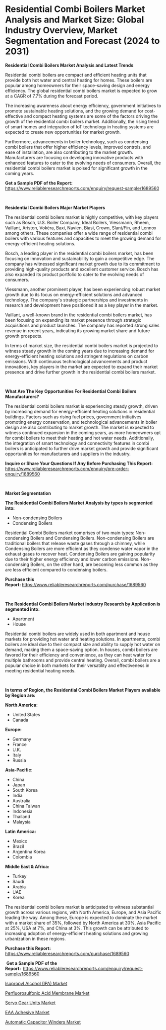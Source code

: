 <p><h1>Residential Combi Boilers Market Analysis and Market Size: Global Industry Overview, Market Segmentation and Forecast (2024 to 2031)</h1></p><p><strong>Residential Combi Boilers Market Analysis and Latest Trends</strong></p>
<p><p>Residential combi boilers are compact and efficient heating units that provide both hot water and central heating for homes. These boilers are popular among homeowners for their space-saving design and energy efficiency. The global residential combi boilers market is expected to grow at a CAGR of 7.7% during the forecast period.</p><p>The increasing awareness about energy efficiency, government initiatives to promote sustainable heating solutions, and the growing demand for cost-effective and compact heating systems are some of the factors driving the growth of the residential combi boilers market. Additionally, the rising trend of smart homes and integration of IoT technology in heating systems are expected to create new opportunities for market growth.</p><p>Furthermore, advancements in boiler technology, such as condensing combi boilers that offer higher efficiency levels, improved controls, and ease of installation, are also contributing to the market growth. Manufacturers are focusing on developing innovative products with enhanced features to cater to the evolving needs of consumers. Overall, the residential combi boilers market is poised for significant growth in the coming years.</p></p>
<p><strong>Get a Sample PDF of the Report:&nbsp;</strong> <a href="https://www.reliableresearchreports.com/enquiry/request-sample/1689560">https://www.reliableresearchreports.com/enquiry/request-sample/1689560</a></p>
<p>&nbsp;</p>
<p><strong>Residential Combi Boilers Major Market Players</strong></p>
<p><p>The residential combi boilers market is highly competitive, with key players such as Bosch, U.S. Boiler Company, Ideal Boilers, Viessmann, Rheem, Vaillant, Ariston, Vokèra, Baxi, Navien, Biasi, Crown, Slant/Fin, and Lennox among others. These companies offer a wide range of residential combi boilers with various features and capacities to meet the growing demand for energy-efficient heating solutions.</p><p>Bosch, a leading player in the residential combi boilers market, has been focusing on innovation and sustainability to gain a competitive edge. The company has witnessed significant market growth due to its commitment to providing high-quality products and excellent customer service. Bosch has also expanded its product portfolio to cater to the evolving needs of consumers.</p><p>Viessmann, another prominent player, has been experiencing robust market growth due to its focus on energy-efficient solutions and advanced technology. The company's strategic partnerships and investments in research and development have positioned it as a key player in the market.</p><p>Vaillant, a well-known brand in the residential combi boilers market, has been focusing on expanding its market presence through strategic acquisitions and product launches. The company has reported strong sales revenue in recent years, indicating its growing market share and future growth prospects.</p><p>In terms of market size, the residential combi boilers market is projected to witness steady growth in the coming years due to increasing demand for energy-efficient heating solutions and stringent regulations on carbon emissions. With continuous technological advancements and product innovations, key players in the market are expected to expand their market presence and drive further growth in the residential combi boilers market.</p></p>
<p>&nbsp;</p>
<p><strong>What Are The Key Opportunities For Residential Combi Boilers Manufacturers?</strong></p>
<p><p>The residential combi boilers market is experiencing steady growth, driven by increasing demand for energy-efficient heating solutions in residential buildings. Factors such as rising fuel prices, government initiatives promoting energy conservation, and technological advancements in boiler design are also contributing to market growth. The market is expected to witness continued expansion in the coming years, as more homeowners opt for combi boilers to meet their heating and hot water needs. Additionally, the integration of smart technology and connectivity features in combi boilers is anticipated to further drive market growth and provide significant opportunities for manufacturers and suppliers in the industry.</p></p>
<p><strong>Inquire or Share Your Questions If Any Before Purchasing This Report:</strong> <a href="https://www.reliableresearchreports.com/enquiry/pre-order-enquiry/1689560">https://www.reliableresearchreports.com/enquiry/pre-order-enquiry/1689560</a></p>
<p>&nbsp;</p>
<p><strong>Market Segmentation</strong></p>
<p><strong>The Residential Combi Boilers Market Analysis by types is segmented into:</strong></p>
<p><ul><li>Non-condensing Boilers</li><li>Condensing Boilers</li></ul></p>
<p><p>Residential Combi Boilers market comprises of two main types: Non-condensing Boilers and Condensing Boilers. Non-condensing Boilers are traditional boilers that release waste gases through a chimney, while Condensing Boilers are more efficient as they condense water vapor in the exhaust gases to recover heat. Condensing Boilers are gaining popularity due to their higher energy efficiency and lower carbon emissions. Non-condensing Boilers, on the other hand, are becoming less common as they are less efficient compared to condensing boilers.</p></p>
<p><strong>Purchase this Report:&nbsp;</strong><a href="https://www.reliableresearchreports.com/purchase/1689560">https://www.reliableresearchreports.com/purchase/1689560</a></p>
<p>&nbsp;</p>
<p><strong>The Residential Combi Boilers Market Industry Research by Application is segmented into:</strong></p>
<p><ul><li>Apartment</li><li>House</li></ul></p>
<p><p>Residential combi boilers are widely used in both apartment and house markets for providing hot water and heating solutions. In apartments, combi boilers are ideal due to their compact size and ability to supply hot water on demand, making them a space-saving option. In houses, combi boilers are favored for their efficiency and convenience, as they can heat water for multiple bathrooms and provide central heating. Overall, combi boilers are a popular choice in both markets for their versatility and effectiveness in meeting residential heating needs.</p></p>
<p>&nbsp;</p>
<p><strong>In terms of Region, the Residential Combi Boilers Market Players available by Region are:</strong></p>
<p>
    <p> <strong> North America: </strong>
        <ul>
            <li>United States</li>
            <li>Canada</li>
        </ul>
        </p> 
    <p> <strong> Europe: </strong>
        <ul>
            <li>Germany</li>
            <li>France</li>
            <li>U.K.</li>
            <li>Italy</li>
            <li>Russia</li>
        </ul>
        </p> 
    <p> <strong> Asia-Pacific: </strong>
        <ul>
            <li>China</li>
            <li>Japan</li>
            <li>South Korea</li>
            <li>India</li>
            <li>Australia</li>
            <li>China Taiwan</li>
            <li>Indonesia</li>
            <li>Thailand</li>
            <li>Malaysia</li>
        </ul>
        </p> 
    <p> <strong> Latin America: </strong>
        <ul>
            <li>Mexico</li>
            <li>Brazil</li>
            <li>Argentina Korea</li>
            <li>Colombia</li>
        </ul>
        </p> 
    <p> <strong> Middle East & Africa: </strong>
        <ul>
            <li>Turkey</li>
            <li>Saudi</li>
            <li>Arabia</li>
            <li>UAE</li>
            <li>Korea</li>
        </ul>
    </p>
    </p>
<p><p>The residential combi boilers market is anticipated to witness substantial growth across various regions, with North America, Europe, and Asia Pacific leading the way. Among these, Europe is expected to dominate the market with a market share of 35%, followed by North America at 30%, Asia Pacific at 25%, USA at 7%, and China at 3%. This growth can be attributed to increasing adoption of energy-efficient heating solutions and growing urbanization in these regions.</p></p>
<p><strong>Purchase this Report: </strong><a href="https://www.reliableresearchreports.com/purchase/1689560">https://www.reliableresearchreports.com/purchase/1689560</a></p>
<p>&nbsp;<strong>Get a Sample PDF of the Report:&nbsp;&nbsp;</strong><a href="https://www.reliableresearchreports.com/enquiry/request-sample/1689560">https://www.reliableresearchreports.com/enquiry/request-sample/1689560</a></p>
<p><strong></strong></p>
<p><p><a href="https://github.com/wusalecollins540tpqoz/Market-Research-Report-List-1/blob/main/isopropyl-alcohol-ipa-market.md">Isopropyl Alcohol (IPA) Market</a></p><p><a href="https://github.com/pjcfca/Market-Research-Report-List-1/blob/main/perfluorosulfonic-acid-membrane-market.md">Perfluorosulfonic Acid Membrane Market</a></p><p><a href="https://issuu.com/reportprime-2/docs/servo-gear-units-market-size-2030.pptx">Servo Gear Units Market</a></p><p><a href="https://github.com/johnbach50/Market-Research-Report-List-2/blob/main/eaa-adhesive-market.md">EAA Adhesive Market</a></p><p><a href="https://issuu.com/reportprime-2/docs/automatic-capacitor-winders-market-size-2030.pptx">Automatic Capacitor Winders Market</a></p></p>